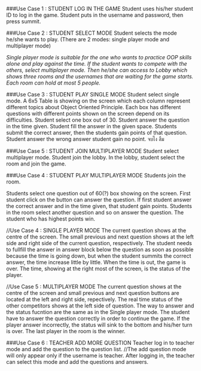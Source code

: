 ###Use Case 1 : STUDENT LOG IN THE GAME
Student uses his/her student ID to log in the game. Student puts in the username and password, then press summit.

###Use Case 2 : STUDENT SELECT MODE
Student selects the mode he/she wants to play. (There are 2 modes: single player mode and multiplayer mode)

*Single player mode is suitable for the one who wants to practice OOP skills alone and play against the time. If the student wants to compete with the others, select multiplayer mode. Then he/she can access to Lobby which shows three rooms and the usernames that are waiting for the game starts. Each room can hold at most 5 people.*

###Use Case 3 : STUDENT PLAY SINGLE MODE
Student select single mode.
A 6x5 Table is showing on the screen which each column represent different topics about Object Oriented Principle. Each box has different questions with different points shown on the screen depend on its difficulties.
Student select one box out of 30. Student answer the question in the time given. Student fill the answer in the given space. Students submit the correct answer, then the students gain points of that question. Student answer the wrong answer student gain no point. จบไง ลืม

###Use Case 5 : STUDENT JOIN MULTIPLAYER MODE
Student select multiplayer mode.
Student join the lobby. In the lobby, student select the room and join the game.

###Use Case 4 : STUDENT PLAY MULTIPLAYER MODE
Students join the room. 

Students select one question out of 60(?) box showing on the screen. First student click on the button can answer the question. If first student answer the correct answer and in the time given, that student gain points.
Students in the room select another question and so on answer the question. The student who has highest points win.

//Use Case 4 : SINGLE PLAYER MODE
The current question shows at the centre of the screen. The small previous and next question shows at the left side and right side of the current question, respectively. The student needs to fullfill the answer in answer block below the question as soon as possible because the time is going down, but when the student summits the correct answer, the time increase little by little. When the time is out, the game is over. The time, showing at the right most of the screen, is the status of the player.

//Use Case 5 : MULTIPLAYER MODE
The current question shows at the centre of the screen and small previous and next question buttons are located at the left and right side, repectively. The real time status of the other competitors shows at the left side of question. The way to answer and the status fucntion are the same as in the Single player mode. The student have to answer the question correctly in order to continue the game. If the player answer incorrectly, the status will sink to the bottom and his/her turn is over. The last player in the room is the winner.


###Use Case 6 : TEACHER ADD MORE QUESTION
Teacher log in to teacher mode and add the question to the question list.
//The add question mode will only appear only if the username is teacher. After logging in, the teacher can select this mode and add the questions and answers.
